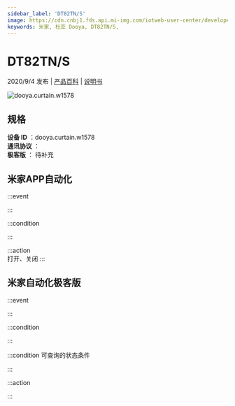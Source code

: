 ```yaml
---
sidebar_label: 'DT82TN/S'
image: https://cdn.cnbj1.fds.api.mi-img.com/iotweb-user-center/developer_16788710681404IXDIYw4.png?GalaxyAccessKeyId=AKVGLQWBOVIRQ3XLEW&Expires=9223372036854775807&Signature=wLc5TDATqQrR5CzxR/ho4UgE7KU=
keywords: 米家, 杜亚 Dooya, DT82TN/S, 
---
```

# DT82TN/S

2020/9/4 发布 | [产品百科](https://home.mi.com/webapp/content/baike/product/index.html?model=dooya.curtain.w1578/) | [说明书](https://home.mi.com/views/introduction.html?model=dooya.curtain.w1578&region=cn)

![dooya.curtain.w1578](https://cdn.cnbj1.fds.api.mi-img.com/iotweb-user-center/developer_16788710681404IXDIYw4.png?GalaxyAccessKeyId=AKVGLQWBOVIRQ3XLEW&Expires=9223372036854775807&Signature=wLc5TDATqQrR5CzxR/ho4UgE7KU=)

## 规格  
> 
**设备 ID** ：dooya.curtain.w1578  
**通讯协议** ：  
**极客版**  ： 待补充 


## 米家APP自动化  

:::event  

:::

:::condition  

:::

:::action   
打开、关闭
:::

## 米家自动化极客版  

:::event  

:::

:::condition  

:::

:::condition 可查询的状态条件  

:::

:::action  

:::

        
